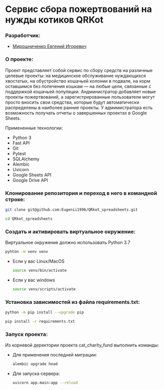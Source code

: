 # Сервис сбора пожертвований на нужды котиков QRKot

### Разработчик:

 - [Мирошниченко Евгений Игоревич](https://github.com/Eugenii1996)

### О проекте:

Проект представляет собой сервис по сбору средств на различные целевые проекты: 
на медицинское обслуживание нуждающихся хвостатых, на обустройство кошачьей колонии в подвале, 
на корм оставшимся без попечения кошкам — на любые цели, связанные с поддержкой кошачьей популяции.
Андминистратор добавляет новые проекты пожертвований, а зарегистрированные пользователи могут просто 
вносить свои средства, которые будут автоматически распределены в наиболее ранние проекты.
У адмимистратора есть возможность получать отчеты о завершенных проектах в Google Sheets.

Примененные технологии:
 - Python 3
 - Fast API
 - Git
 - Pytest
 - SQLAlchemy
 - Alembic
 - Uvicorn
 - Google Sheets API
 - Google Drive API

### Клонирование репозитория и переход в него в командной строке:

```bash
git clone git@github.com:Eugenii1996/QRkot_spreadsheets.git
```

```bash
cd QRkot_spreadsheets
```

### Cоздать и активировать виртуальное окружение:

Виртуальное окружение должно использовать Python 3.7

```bash
pyhton -m venv venv
```

* Если у вас Linux/MacOS

    ```bash
    source venv/bin/activate
    ```

* Если у вас windows

    ```bash
    source venv/scripts/activate
    ```

### Установка зависимостей из файла requirements.txt:

```bash
python -m pip install --upgrade pip
```

```bash
pip install -r requirements.txt
```

### Запуск проекта:

Из корневой деректории проекта cat_charity_fund выполнить команды:

* Для применения последней миграции:

    ```bash
    alembic upgrade head
    ```

* Для запуска сервера:

    ```bash
    uvicorn app.main:app --reload 
    ```
